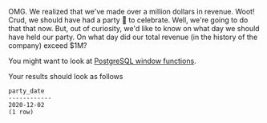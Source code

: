 OMG. We realized that we've made over a million dollars in 
revenue. Woot! Crud, we should have had a party 🥳 to celebrate.
Well, we're going to do that that now. But, out of curiosity,
we'd like to know on what day we should have held our party.
On what day did our total revenue (in the history of the company)
exceed $1M?

You might want to look at [PostgreSQL window functions](https://www.postgresql.org/docs/9.1/tutorial-window.html).

Your results should look as follows

```
party_date
------------
2020-12-02
(1 row)
```